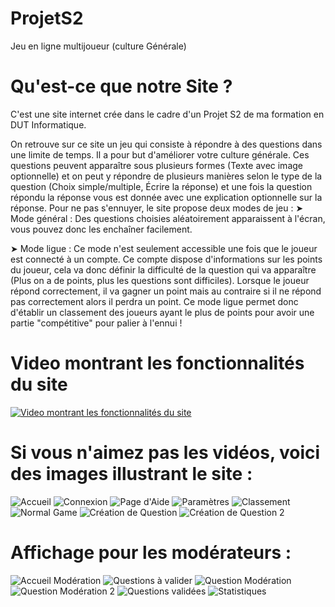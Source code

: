 # ProjetS2
Jeu en ligne multijoueur (culture Générale)
# __Qu'est-ce que notre Site ?__
C'est une site internet crée dans le cadre d'un Projet S2 de ma formation en DUT Informatique.

On retrouve sur ce site un jeu qui consiste à répondre à des questions dans une limite de temps.
Il a pour but d'améliorer votre culture générale.
Ces questions peuvent apparaître sous plusieurs formes (Texte avec image optionnelle) et on peut y répondre de plusieurs manières selon le type de la question (Choix simple/multiple, Écrire la réponse) et une fois la question répondu la réponse vous est donnée avec une explication optionnelle sur la réponse.
Pour ne pas s'ennuyer, le site propose deux modes de jeu :
➤ Mode général :
Des questions choisies aléatoirement apparaissent à l'écran, vous pouvez donc les enchaîner facilement.

➤ Mode ligue :
Ce mode n'est seulement accessible une fois que le joueur est connecté à un compte. Ce compte dispose d'informations sur les points du joueur, cela va donc définir la difficulté de la question qui va apparaître (Plus on a de points, plus les questions sont difficiles).
Lorsque le joueur répond correctement, il va gagner un point mais au contraire si il ne répond pas correctement alors il perdra un point.
Ce mode ligue permet donc d'établir un classement des joueurs ayant le plus de points pour avoir une partie "compétitive" pour palier à l'ennui !

# Video montrant les fonctionnalités du site
[![Video montrant les fonctionnalités du site](https://i.imgur.com/3wKj2ZC.jpg)](https://www.youtube.com/watch?v=TwQL-pbniM8)

# Si vous n'aimez pas les vidéos, voici des images illustrant le site :
![Accueil](images/accueil.jpg)
![Connexion](images/connexion.jpg)
![Page d'Aide](images/page_aide.jpg)
![Paramètres](images/paramètres.jpg)
![Classement](images/classements.jpg)
![Normal Game](images/normal_game.jpg)
![Création de Question](images/create_question.jpg)
![Création de Question 2](images/create_question_2.jpg)

# Affichage pour les modérateurs :
![Accueil Modération](images/moderateur_accueil.jpg)
![Questions à valider](images/moderateur_questions_à_valider.jpg)
![Question Modération](images/moderation_question.jpg)
![Question Modération 2](images/moderation_question_2.jpg)
![Questions validées](images/moderateur_questions_validées.jpg)
![Statistiques](images/statistiques.jpg)
